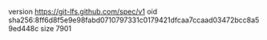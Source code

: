 version https://git-lfs.github.com/spec/v1
oid sha256:8ff6d8f5e9e98fabd0710797331c0179421dfcaa7ccaad03472bcc8a59ed448c
size 7901
